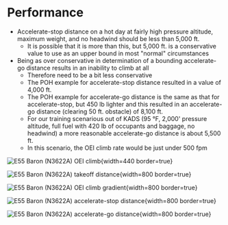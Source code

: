 # Performance

* Accelerate-stop distance on a hot day at fairly high pressure altitude, maximum weight, and no headwind should be less than 5,000 ft.
  * It is possible that it is more than this, but 5,000 ft. is a conservative value to use as an upper bound in most "normal" circumstances
* Being as over conservative in determination of a bounding accelerate-go distance results in an inability to climb at all
  * Therefore need to be a bit less conservative
  * The POH example for accelerate-stop distance resulted in a value of 4,000 ft.
  * The POH example for accelerate-go distance is the same as that for accelerate-stop, but 450 lb lighter and this resulted in an accelerate-go distance (clearing 50 ft. obstacle) of 8,100 ft.
  * For our training scenarious out of KADS (95 &#176;F, 2,000' pressure altitude, full fuel with 420 lb of occupants and baggage, no headwind) a more reasonable accelerate-go distance is about 5,500 ft.
  * In this scenario, the OEI climb rate would be just under 500 fpm

![E55 Baron (N3622A) OEI climb](/img/c55-baron-poh/c55-baron-poh-page-5-21-takeoff-weight-oei-climb.png){width=440 border=true}

![E55 Baron (N3622A) takeoff distance](/img/c55-baron-poh/c55-baron-poh-page-5-24-takeoff-distance.png){width=800 border=true}

![E55 Baron (N3622A) OEI climb gradient](/img/c55-baron-poh/c55-baron-poh-page-5-28-oei-climb-gradient.png){width=800 border=true}

![E55 Baron (N3622A) accelerate-stop distance](/img/c55-baron-poh/c55-baron-poh-page-5-25-accelerate-stop-distance.png){width=800 border=true}

![E55 Baron (N3622A) accelerate-go distance](/img/c55-baron-poh/c55-baron-poh-page-5-26-accelerate-go-distance.png){width=800 border=true}
